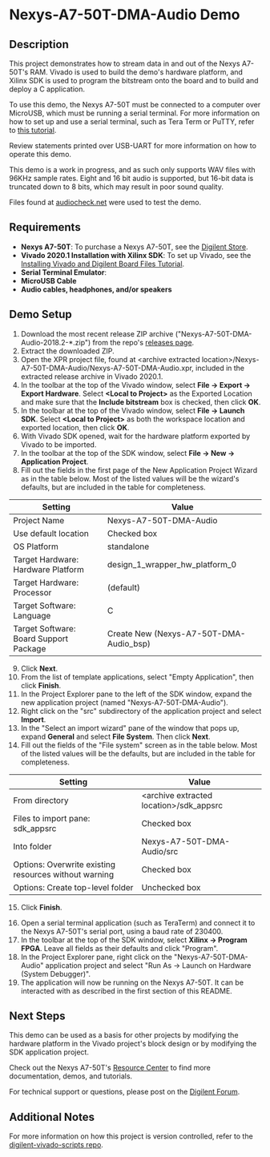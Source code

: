 Nexys-A7-50T-DMA-Audio Demo
====================

Description
-----------

This project demonstrates how to stream data in and out of the Nexys A7-50T's RAM. Vivado is used to build the demo's hardware platform, and Xilinx SDK is used to program the bitstream onto the board and to build and deploy a C application.

To use this demo, the Nexys A7-50T must be connected to a computer over MicroUSB, which must be running a serial terminal. For more information on how to set up and use a serial terminal, such as Tera Term or PuTTY, refer to [this tutorial](https://reference.digilentinc.com/learn/programmable-logic/tutorials/tera-term).

Review statements printed over USB-UART for more information on how to operate this demo.

This demo is a work in progress, and as such only supports WAV files with 96KHz sample rates. Eight and 16 bit audio is supported, but 16-bit data is truncated down to 8 bits, which may result in poor sound quality.

Files found at [audiocheck.net](https://www.audiocheck.net/testtones_highdefinitionaudio.php) were used to test the demo.

Requirements
------------
* **Nexys A7-50T**: To purchase a Nexys A7-50T, see the [Digilent Store](https://store.digilentinc.com/nexys-a7-fpga-trainer-board-recommended-for-ece-curriculum/).
* **Vivado 2020.1 Installation with Xilinx SDK**: To set up Vivado, see the [Installing Vivado and Digilent Board Files Tutorial](https://reference.digilentinc.com/vivado/installing-vivado/start).
* **Serial Terminal Emulator**: 
* **MicroUSB Cable**
* **Audio cables, headphones, and/or speakers**

Demo Setup
----------

1. Download the most recent release ZIP archive ("Nexys-A7-50T-DMA-Audio-2018.2-*.zip") from the repo's [releases page](https://github.com/Digilent/Nexys-A7-50T-DMA-Audio/releases).
2. Extract the downloaded ZIP.
3. Open the XPR project file, found at \<archive extracted location\>/Nexys-A7-50T-DMA-Audio/Nexys-A7-50T-DMA-Audio.xpr, included in the extracted release archive in Vivado 2020.1.
4. In the toolbar at the top of the Vivado window, select **File -> Export -> Export Hardware**. Select **\<Local to Project\>** as the Exported Location and make sure that the **Include bitstream** box is checked, then click **OK**.
5. In the toolbar at the top of the Vivado window, select **File -> Launch SDK**. Select **\<Local to Project\>** as both the workspace location and exported location, then click **OK**.
6. With Vivado SDK opened, wait for the hardware platform exported by Vivado to be imported.
7. In the toolbar at the top of the SDK window, select **File -> New -> Application Project**.
8. Fill out the fields in the first page of the New Application Project Wizard as in the table below. Most of the listed values will be the wizard's defaults, but are included in the table for completeness.

| Setting                                 | Value                                     |
| --------------------------------------- | ----------------------------------------- |
| Project Name                            | Nexys-A7-50T-DMA-Audio                    |
| Use default location                    | Checked box                               |
| OS Platform                             | standalone                                |
| Target Hardware: Hardware Platform      | design_1_wrapper_hw_platform_0            |
| Target Hardware: Processor              | (default)                                 |
| Target Software: Language               | C                                         |
| Target Software: Board Support Package  | Create New (Nexys-A7-50T-DMA-Audio_bsp)   |

9. Click **Next**.
10. From the list of template applications, select "Empty Application", then click **Finish**.
11. In the Project Explorer pane to the left of the SDK window, expand the new application project (named "Nexys-A7-50T-DMA-Audio").
12. Right click on the "src" subdirectory of the application project and select **Import**.
13. In the "Select an import wizard" pane of the window that pops up, expand **General** and select **File System**. Then click **Next**.
14. Fill out the fields of the "File system" screen as in the table below. Most of the listed values will be the defaults, but are included in the table for completeness.

| Setting                                                | Value                                      |
| -                                                      | -                                          |
| From directory                                         | \<archive extracted location\>/sdk_appsrc  |
| Files to import pane: sdk_appsrc                       | Checked box                                |
| Into folder                                            | Nexys-A7-50T-DMA-Audio/src                 |
| Options: Overwrite existing resources without warning  | Checked box                                |
| Options: Create top-level folder                       | Unchecked box                              |

15. Click **Finish**.

<Note for maintainers: This project does not require any additional configuration of application or bsp projects. Projects that require any of this configuration should have the steps required to do so described here.>

16. Open a serial terminal application (such as TeraTerm) and connect it to the Nexys A7-50T's serial port, using a baud rate of 230400.
17. In the toolbar at the top of the SDK window, select **Xilinx -> Program FPGA**. Leave all fields as their defaults and click "Program".
18. In the Project Explorer pane, right click on the "Nexys-A7-50T-DMA-Audio" application project and select "Run As -> Launch on Hardware (System Debugger)".
19. The application will now be running on the Nexys A7-50T. It can be interacted with as described in the first section of this README.

Next Steps
----------
This demo can be used as a basis for other projects by modifying the hardware platform in the Vivado project's block design or by modifying the SDK application project.

Check out the Nexys A7-50T's [Resource Center](https://reference.digilentinc.com/reference/programmable-logic/nexys-a7/start) to find more documentation, demos, and tutorials.

For technical support or questions, please post on the [Digilent Forum](forum.digilentinc.com).

Additional Notes
----------------
For more information on how this project is version controlled, refer to the [digilent-vivado-scripts repo](https://github.com/digilent/digilent-vivado-scripts).